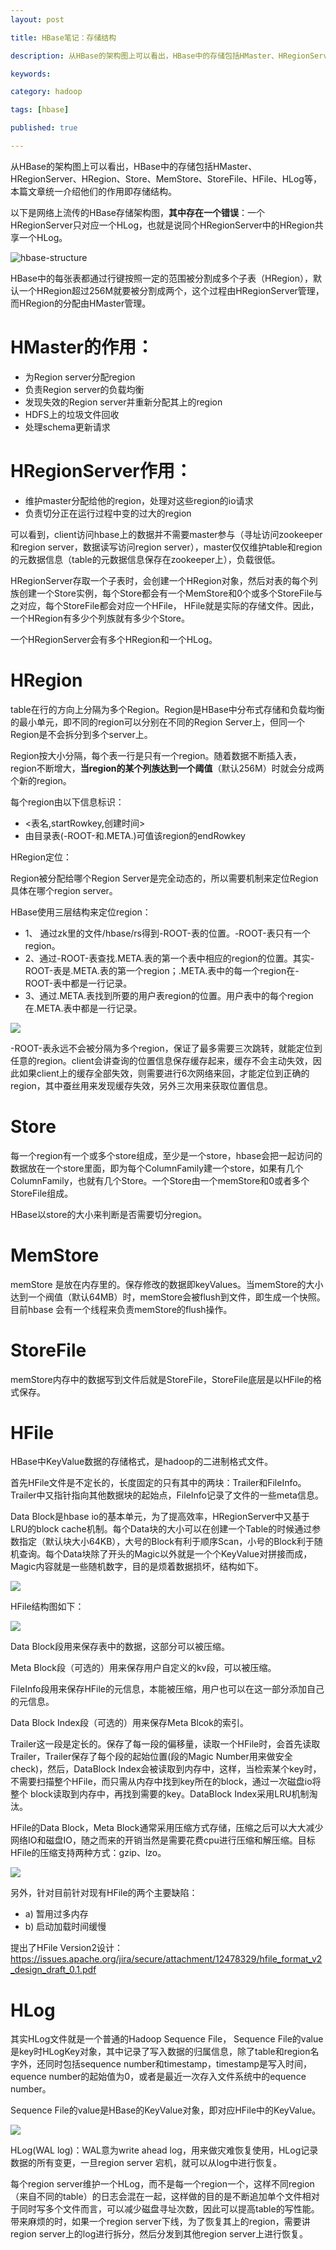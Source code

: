```yaml
---
layout: post

title: HBase笔记：存储结构

description: 从HBase的架构图上可以看出，HBase中的存储包括HMaster、HRegionServer、HRegion、Store、MemStore、StoreFile、HFile、HLog等，本篇文章统一介绍他们的作用即存储结构。

keywords: 

category: hadoop

tags: [hbase]

published: true

---
```


从HBase的架构图上可以看出，HBase中的存储包括HMaster、HRegionServer、HRegion、Store、MemStore、StoreFile、HFile、HLog等，本篇文章统一介绍他们的作用即存储结构。

以下是网络上流传的HBase存储架构图，**其中存在一个错误**：一个HRegionServer只对应一个HLog，也就是说同个HRegionServer中的HRegion共享一个HLog。

![hbase-structure](/assets/images/2014/hbase-structure.jpg)

HBase中的每张表都通过行键按照一定的范围被分割成多个子表（HRegion），默认一个HRegion超过256M就要被分割成两个，这个过程由HRegionServer管理，而HRegion的分配由HMaster管理。

# HMaster的作用：

- 为Region server分配region
- 负责Region server的负载均衡
- 发现失效的Region server并重新分配其上的region
- HDFS上的垃圾文件回收
- 处理schema更新请求

# HRegionServer作用：

- 维护master分配给他的region，处理对这些region的io请求
- 负责切分正在运行过程中变的过大的region

可以看到，client访问hbase上的数据并不需要master参与（寻址访问zookeeper和region server，数据读写访问region server），master仅仅维护table和region的元数据信息（table的元数据信息保存在zookeeper上），负载很低。

HRegionServer存取一个子表时，会创建一个HRegion对象，然后对表的每个列族创建一个Store实例，每个Store都会有一个MemStore和0个或多个StoreFile与之对应，每个StoreFile都会对应一个HFile， HFile就是实际的存储文件。因此，一个HRegion有多少个列族就有多少个Store。

一个HRegionServer会有多个HRegion和一个HLog。

# HRegion

table在行的方向上分隔为多个Region。Region是HBase中分布式存储和负载均衡的最小单元，即不同的region可以分别在不同的Region Server上，但同一个Region是不会拆分到多个server上。

Region按大小分隔，每个表一行是只有一个region。随着数据不断插入表，region不断增大，**当region的某个列族达到一个阈值**（默认256M）时就会分成两个新的region。

每个region由以下信息标识：

- <表名,startRowkey,创建时间>
- 由目录表(-ROOT-和.META.)可值该region的endRowkey

HRegion定位：

Region被分配给哪个Region Server是完全动态的，所以需要机制来定位Region具体在哪个region server。

HBase使用三层结构来定位region：

- 1、 通过zk里的文件/hbase/rs得到-ROOT-表的位置。-ROOT-表只有一个region。
- 2、通过-ROOT-表查找.META.表的第一个表中相应的region的位置。其实-ROOT-表是.META.表的第一个region；.META.表中的每一个region在-ROOT-表中都是一行记录。
- 3、通过.META.表找到所要的用户表region的位置。用户表中的每个region在.META.表中都是一行记录。

![](http://images.cnblogs.com/cnblogs_com/chenli0513/image0030.jpg)

-ROOT-表永远不会被分隔为多个region，保证了最多需要三次跳转，就能定位到任意的region。client会讲查询的位置信息保存缓存起来，缓存不会主动失效，因此如果client上的缓存全部失效，则需要进行6次网络来回，才能定位到正确的region，其中蚕丝用来发现缓存失效，另外三次用来获取位置信息。

# Store

每一个region有一个或多个store组成，至少是一个store，hbase会把一起访问的数据放在一个store里面，即为每个ColumnFamily建一个store，如果有几个ColumnFamily，也就有几个Store。一个Store由一个memStore和0或者多个StoreFile组成。

HBase以store的大小来判断是否需要切分region。

# MemStore

memStore 是放在内存里的。保存修改的数据即keyValues。当memStore的大小达到一个阀值（默认64MB）时，memStore会被flush到文件，即生成一个快照。目前hbase 会有一个线程来负责memStore的flush操作。

# StoreFile

memStore内存中的数据写到文件后就是StoreFile，StoreFile底层是以HFile的格式保存。

# HFile

HBase中KeyValue数据的存储格式，是hadoop的二进制格式文件。

首先HFile文件是不定长的，长度固定的只有其中的两块：Trailer和FileInfo。Trailer中又指针指向其他数据块的起始点，FileInfo记录了文件的一些meta信息。

Data Block是hbase io的基本单元，为了提高效率，HRegionServer中又基于LRU的block cache机制。每个Data块的大小可以在创建一个Table的时候通过参数指定（默认块大小64KB），大号的Block有利于顺序Scan，小号的Block利于随机查询。每个Data块除了开头的Magic以外就是一个个KeyValue对拼接而成，Magic内容就是一些随机数字，目的是烦着数据损坏，结构如下。

![](/assets/images/2014/hfile-keyvalue-structure.jpg)

HFile结构图如下：

![](/assets/images/2014/hfile-structure.jpg)

Data Block段用来保存表中的数据，这部分可以被压缩。

Meta Block段（可选的）用来保存用户自定义的kv段，可以被压缩。

FileInfo段用来保存HFile的元信息，本能被压缩，用户也可以在这一部分添加自己的元信息。

Data Block Index段（可选的）用来保存Meta Blcok的索引。

Trailer这一段是定长的。保存了每一段的偏移量，读取一个HFile时，会首先读取Trailer，Trailer保存了每个段的起始位置(段的Magic Number用来做安全check)，然后，DataBlock Index会被读取到内存中，这样，当检索某个key时，不需要扫描整个HFile，而只需从内存中找到key所在的block，通过一次磁盘io将整个 block读取到内存中，再找到需要的key。DataBlock Index采用LRU机制淘汰。

HFile的Data Block，Meta Block通常采用压缩方式存储，压缩之后可以大大减少网络IO和磁盘IO，随之而来的开销当然是需要花费cpu进行压缩和解压缩。目标HFile的压缩支持两种方式：gzip、lzo。

![](/assets/images/2014/hfile-data-storeage.jpg)

另外，针对目前针对现有HFile的两个主要缺陷：

- a) 暂用过多内存
- b) 启动加载时间缓慢

提出了HFile Version2设计：<https://issues.apache.org/jira/secure/attachment/12478329/hfile_format_v2_design_draft_0.1.pdf>


# HLog

其实HLog文件就是一个普通的Hadoop Sequence File，
Sequence File的value是key时HLogKey对象，其中记录了写入数据的归属信息，除了table和region名字外，还同时包括sequence number和timestamp，timestamp是写入时间，equence number的起始值为0，或者是最近一次存入文件系统中的equence number。

Sequence File的value是HBase的KeyValue对象，即对应HFile中的KeyValue。

![](/assets/images/2014/hlog-structure.jpg)

HLog(WAL log)：WAL意为write ahead log，用来做灾难恢复使用，HLog记录数据的所有变更，一旦region server 宕机，就可以从log中进行恢复。

每个region server维护一个HLog，而不是每一个region一个，这样不同region（来自不同的table）的日志会混在一起，这样做的目的是不断追加单个文件相对于同时写多个文件而言，可以减少磁盘寻址次数，因此可以提高table的写性能。带来麻烦的时，如果一个region server下线，为了恢复其上的region，需要讲region server上的log进行拆分，然后分发到其他region server上进行恢复。
